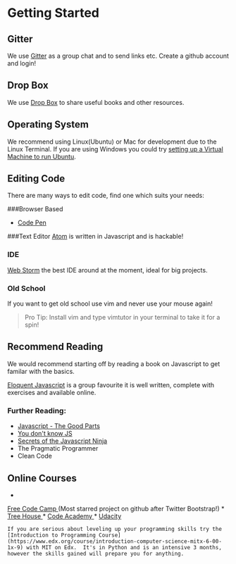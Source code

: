 # Getting Started

## Gitter
We use [Gitter](https://gitter.im/) as a group chat and to send links etc.  Create a github account and login! 

## Drop Box
We use [Drop Box](https://www.dropbox.com/) to share useful books and other resources.

## Operating System
We recommend using Linux(Ubuntu) or Mac for development due to the Linux Terminal.  If you are using Windows you could try [setting up a Virtual Machine to run Ubuntu](http://www.instructables.com/id/Introduction-38/).

## Editing Code 
There are many ways to edit code, find one which suits your needs:  

###Browser Based
* [Code Pen](https://codepen.io/)

###Text Editor
[Atom](https://atom.io/) is written in Javascript and is hackable!

### IDE
[Web Storm](https://www.jetbrains.com/webstorm/) the best IDE around at the moment, ideal for big projects.

### Old School
If you want to get old school use vim and never use your mouse again!

> Pro Tip:  Install vim and type vimtutor in your terminal to take it for a spin!

## Recommend Reading
We would recommend starting off by reading a book on Javascript to get familar with the basics.

[Eloquent Javascript](http://eloquentjavascript.net/) is a group favourite it is well written, complete with exercises and available online.

### Further Reading:

* [Javascript - The Good Parts](http://bdcampbell.net/javascript/book/javascript_the_good_parts.pdf)
* [You don't know JS](https://github.com/getify/You-Dont-Know-JS)
* [Secrets of the Javascript Ninja](https://www.manning.com/books/secrets-of-the-javascript-ninja)
* The Pragmatic Programmer
* Clean Code

## Online Courses
* 
[Free Code Camp
](https://www.freecodecamp.com/) (Most starred project on github after Twitter Bootstrap!)
* 
[Tree House
](https://teamtreehouse.com/library/topic:javascript)
* 
[Code Academy
](https://www.codecademy.com/)
* 
[Udacity](https://www.udacity.com/)

```
If you are serious about leveling up your programming skills try the [Introduction to Programming Course](https://www.edx.org/course/introduction-computer-science-mitx-6-00-1x-9) with MIT on Edx.  It's in Python and is an intensive 3 months, however the skills gained will prepare you for anything.
```
